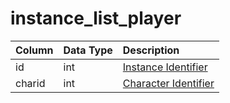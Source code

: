 # instance_list_player

| Column | Data Type | Description |
| :--- | :--- | :--- |
| id | int | [Instance Identifier](instance_list.md) |
| charid | int | [Character Identifier](../../schema/characters/character_data.md) |

